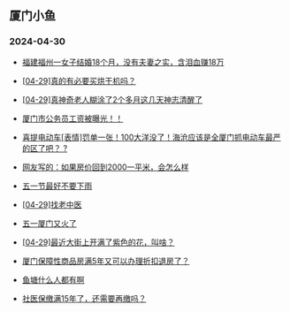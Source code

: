 ## 厦门小鱼 
### 2024-04-30

+ [福建福州一女子结婚18个月，没有夫妻之实，含泪血赚18万](http://bbs.xmfish.com/read-htm-tid-18183512.html)

+ [[04-29]真的有必要买烘干机吗？](http://bbs.xmfish.com/read-htm-tid-18183530.html)

+ [[04-29]真神奇老人糊涂了2个多月这几天神志清醒了](http://bbs.xmfish.com/read-htm-tid-18183475.html)

+ [厦门市公务员工资被曝光！！](http://bbs.xmfish.com/read-htm-tid-18183549.html)

+ [喜提电动车[表情]罚单一张！100大洋没了！海沧应该是全厦门抓电动车最严的区了吧？
?](http://bbs.xmfish.com/read-htm-tid-18183472.html)

+ [网友写的：如果房价回到2000一平米，会怎么样](http://bbs.xmfish.com/read-htm-tid-18183490.html)

+ [五一节最好不要下雨](http://bbs.xmfish.com/read-htm-tid-18183522.html)

+ [[04-29]找老中医](http://bbs.xmfish.com/read-htm-tid-18183537.html)

+ [五一厦门又火了](http://bbs.xmfish.com/read-htm-tid-18183521.html)

+ [[04-29]最近大街上开满了紫色的花，叫啥？](http://bbs.xmfish.com/read-htm-tid-18183463.html)

+ [厦门保障性商品房满5年又可以办理折扣退房了？](http://bbs.xmfish.com/read-htm-tid-18183560.html)

+ [鱼塘什么人都有啊](http://bbs.xmfish.com/read-htm-tid-18183552.html)

+ [社医保缴满15年了，还需要再缴吗？](http://bbs.xmfish.com/read-htm-tid-18183719.html)

